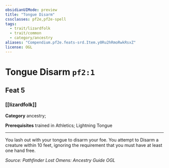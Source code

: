 ```yaml
---
obsidianUIMode: preview
title: "Tongue Disarm"
cssclasses: pf2e,pf2e-spell
tags:
  - trait/lizardfolk
  - trait/common
  - category/ancestry
aliases: "Compendium.pf2e.feats-srd.Item.y0Ru2hRmoRwkRsxZ"
license: OGL
---
```

# Tongue Disarm `pf2:1`
## Feat 5
### [[lizardfolk]]

**Category** ancestry; 



**Prerequisites** trained in Athletics; Lightning Tongue
* * *
You lash out with your tongue to disarm your foe. You attempt to Disarm a creature within 10 feet, ignoring the requirement that you must have at least one hand free.

*Source: Pathfinder Lost Omens: Ancestry Guide*
*OGL*